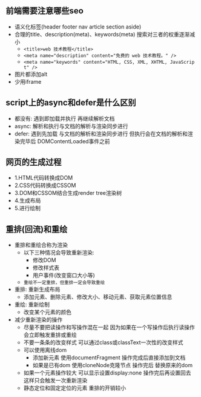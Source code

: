 ## 前端需要注意哪些seo
  - 语义化标签(header footer nav article section aside)
  - 合理的title、description(meta)、keywords(meta) 搜索对三者的权重逐渐减小
    - `<title>web 技术教程</title>`
    - `<meta name="description" content="免费的 web 技术教程。" />`
    - `<meta name="keywords" content="HTML, CSS, XML, XHTML, JavaScript" />`
  - 图片都添加alt
  - 少用iframe

## script上的async和defer是什么区别
  - 都没有: 遇到即加载并执行 再继续解析文档
  - async: 解析和执行与文档的解析与渲染同步进行
  - defer: 遇到先加载 与文档的解析和渲染同步进行 但执行会在文档的解析和渲染完毕后 DOMContentLoaded事件之前

## 网页的生成过程
  - 1.HTML代码转换成DOM
  - 2.CSS代码转换成CSSOM
  - 3.DOM和CSSOM结合生成render tree渲染树
  - 4.生成布局
  - 5.进行绘制

## 重排(回流)和重绘
  - 重排和重绘合称为渲染
    - 以下三种情况会导致重新渲染: 
      - 修改DOM
      - 修改样式表
      - 用户事件(改变窗口大小等)
    - `重绘不一定重排，但重排一定会导致重绘`
  - 重排: 重新生成布局
    - 添加元素、删除元素、修改大小、移动元素、获取元素位置信息
  - 重绘: 重新绘制
    - 改变某个元素的颜色
  - 减少重新渲染的操作
    - 尽量不要把读操作和写操作混在一起 因为如果在一个写操作后执行读操作 会立即触发重排或重绘
    - 不要一条条的改变样式 可以通过class或classText一次性的改变样式
    - 可以使用离线dom 
      - 添加新元素 使用documentFragment 操作完成后直接添加到文档
      - 如果是已有dom 使用cloneNode克隆节点 操作完后 替换原来的dom
    - 如果一个元素操作较大 可以显示设置display:none 操作完后再设置回去 这样只会触发一次重新渲染
    - 静态定位和固定定位的元素 重排的开销较小